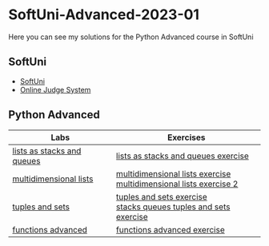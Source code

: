 # SoftUni-Advanced-2023-01
 Here you can see my solutions for the Python Advanced course in SoftUni
## SoftUni
- <a href="https://softuni.bg/">SoftUni</a>
- <a href="https://judge.softuni.org/Contests/#!/List/ByCategory/196/Python-Advanced">Online Judge System</a>
## Python Advanced
| Labs | Exercises|
| ---- | --------- |
| [lists as stacks and queues](https://github.com/DanieII/SoftUni-Advanced-2023-01/tree/main/lists_as_stacks_and_queues) | [lists as stacks and queues exercise](https://github.com/DanieII/SoftUni-Advanced-2023-01/tree/main/lists_as_stacks_and_queues_exercise) |
|[multidimensional lists](https://github.com/DanieII/SoftUni-Advanced-2023-01/tree/main/multidimensional_lists) | [multidimensional lists exercise](https://github.com/DanieII/SoftUni-Advanced-2023-01/tree/main/multidimensional_lists_exercise) <br> [multidimensional lists exercise 2](https://github.com/DanieII/SoftUni-Advanced-2023-01/tree/main/multidimensional_lists_exercise_2) |
| [tuples and sets](https://github.com/DanieII/SoftUni-Advanced-2023-01/tree/main/tuples_and_sets) | [tuples and sets exercise](https://github.com/DanieII/SoftUni-Advanced-2023-01/tree/main/tuples_and_sets_exercise) <br> [stacks queues tuples and sets exercise](https://github.com/DanieII/SoftUni-Advanced-2023-01/tree/main/stacks_queues_tuples_and_sets_exercise) |
| [functions advanced](https://github.com/DanieII/SoftUni-Advanced-2023-01/tree/main/functions_advanced) | [functions advanced exercise](https://github.com/DanieII/SoftUni-Advanced-2023-01/tree/main/functions_advanced_exercise) |
